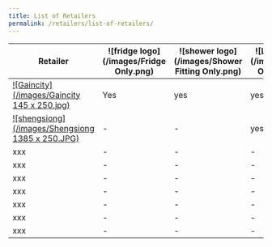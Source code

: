 ```yaml
---
title: List of Retailers
permalink: /retailers/list-of-retailers/
---
```


|Retailer| ![fridge logo](/images/Fridge Only.png)  | ![shower logo](/images/Shower Fitting Only.png) | ![LED logo](/images/LED Only.png)
|--|--|--|--|
| [![Gaincity](/images/Gaincity 145 x 250.jpg)](https://www.gaincity.com/customer-service/store-locations) | Yes |yes|yes
| [![shengsiong](/images/Shengsiong 1385 x 250.JPG)](https://corporate.shengsiong.com.sg/store-locator/) |-|-|yes|
|xxx|-|-|-
|xxx|-|-|-
|xxx|-|-|-
|xxx|-|-|-
|xxx|-|-|-
|xxx|-|-|-
|xxx|-|-|-
